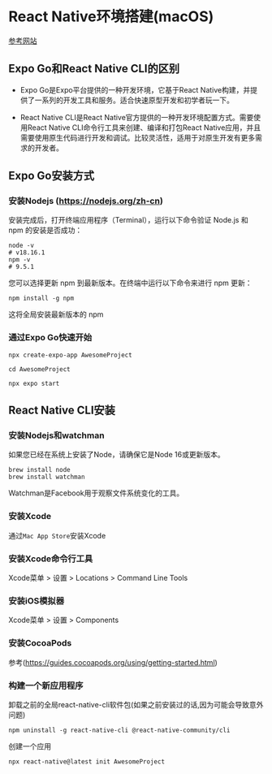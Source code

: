 # React Native环境搭建(macOS)

[参考网站](https://reactnative.dev/docs/environment-setup?guide=native)

## Expo Go和React Native CLI的区别

- Expo Go是Expo平台提供的一种开发环境，它基于React Native构建，并提供了一系列的开发工具和服务。适合快速原型开发和初学者玩一下。

- React Native CLI是React Native官方提供的一种开发环境配置方式。需要使用React Native CLI命令行工具来创建、编译和打包React Native应用，并且需要使用原生代码进行开发和调试。比较灵活性，适用于对原生开发有更多需求的开发者。

## Expo Go安装方式

### 安装Nodejs (https://nodejs.org/zh-cn)

安装完成后，打开终端应用程序（Terminal），运行以下命令验证 Node.js 和 npm 的安装是否成功：
```shell
node -v
# v18.16.1
npm -v
# 9.5.1
```

您可以选择更新 npm 到最新版本。在终端中运行以下命令来进行 npm 更新：

```shell
npm install -g npm
```

这将全局安装最新版本的 npm

### 通过Expo Go快速开始

```shell
npx create-expo-app AwesomeProject

cd AwesomeProject

npx expo start
```

## React Native CLI安装

### 安装Nodejs和watchman

如果您已经在系统上安装了Node，请确保它是Node 16或更新版本。
```shell
brew install node
brew install watchman
```
Watchman是Facebook用于观察文件系统变化的工具。

### 安装Xcode

通过`Mac App Store`安装Xcode

### 安装Xcode命令行工具

Xcode菜单 > 设置 > Locations > Command Line Tools

### 安装iOS模拟器

Xcode菜单 > 设置 > Components 

### 安装CocoaPods

参考(https://guides.cocoapods.org/using/getting-started.html)

### 构建一个新应用程序

卸载之前的全局react-native-cli软件包(如果之前安装过的话,因为可能会导致意外问题)
```shell
npm uninstall -g react-native-cli @react-native-community/cli
```

创建一个应用
```shell
npx react-native@latest init AwesomeProject
```
